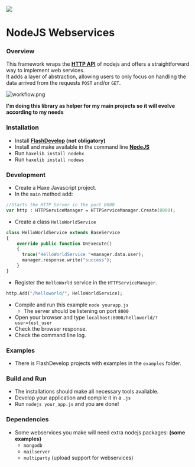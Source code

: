 ![](http://i.imgur.com/zVuvoa8.png)
# NodeJS Webservices

### Overview

This framework wraps the **[HTTP API](http://nodejs.org/api/http.html)** of nodejs and offers a straightforward way to implement web services.  
It adds a layer of abstraction, allowing users to only focus on handling the data arrived from the requests `POST` and/or `GET`.


![workflow.png](https://bitbucket.org/repo/4MbbzR/images/3818944778-workflow.png)

**I'm doing this library as helper for my main projects so it will evolve according to my needs**

### Installation

* Install **[FlashDevelop](http://www.flashdevelop.org/community/viewforum.php?f=11) (not obligatory)**
* Install and make available in the command line **[NodeJS](http://nodejs.org/)**
* Run `haxelib install nodehx`
* Run `haxelib install nodews`


### Development

* Create a Haxe Javascript project.
* In the `main` method add:
```haxe
//Starts the HTTP Server in the port 8000
var http : HTTPServiceManager = HTTPServiceManager.Create(8000);
```
* Create a class `HelloWorldService`
```haxe
class HelloWorldService extends BaseService
{
    override public function OnExecute()
    {
      trace("HelloWorldService "+manager.data.user);
      manager.response.write("success");
    }
}  
```
* Register the `HelloWorld` service in the `HTTPServiceManager`.
```haxe
http.Add("/helloworld/", HelloWorldService);
```
* Compile and run this example `node yourapp.js`
    * The server should be listening on port `8000`
* Open your browser and type `localhost:8000/helloworld/?user=test_user`
* Check the browser response.
* Check the command line log.

### Examples

* There is FlashDevelop projects with examples in the `examples` folder.

### Build and Run

* The installations should make all necessary tools available.
* Develop your application and compile it in a `.js`
* Run `nodejs your_app.js` and you are done!
 
### Dependencies

* Some webservices you make will need extra nodejs packages: **(some examples)**
    * `mongodb`
    * `mailserver`
    * `multiparty` (upload support for webservices)
